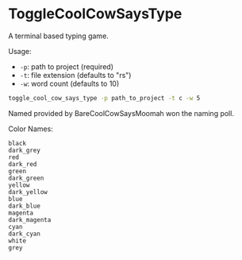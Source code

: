 # ToggleCoolCowSaysType

A terminal based typing game.

Usage:

* `-p`: path to project (required)
* `-t`: file extension (defaults to "rs")
* `-w`: word count (defaults to 10)

```bash
toggle_cool_cow_says_type -p path_to_project -t c -w 5
```

Named provided by BareCoolCowSaysMoomah won the naming poll.

Color Names:
```
black
dark_grey
red
dark_red
green
dark_green
yellow
dark_yellow
blue
dark_blue
magenta
dark_magenta
cyan
dark_cyan
white
grey
```
